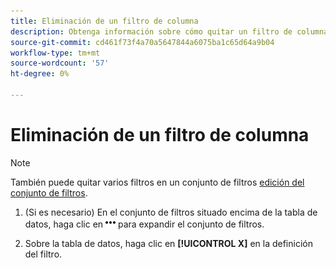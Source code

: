 ```yaml
---
title: Eliminación de un filtro de columna
description: Obtenga información sobre cómo quitar un filtro de columna.
source-git-commit: cd461f73f4a70a5647844a6075ba1c65d64a9b04
workflow-type: tm+mt
source-wordcount: '57'
ht-degree: 0%

---
```


# Eliminación de un filtro de columna

>[!NOTE]
>
>También puede quitar varios filtros en un conjunto de filtros [edición del conjunto de filtros](/help/search-social-commerce/common-tasks/data-views/ad-hoc-settings/column-filter-edit.md).

1. (Si es necesario) En el conjunto de filtros situado encima de la tabla de datos, haga clic en ![Más](/help/search-social-commerce/assets/more-filters.png "Más") para expandir el conjunto de filtros.

1. Sobre la tabla de datos, haga clic en **[!UICONTROL X]** en la definición del filtro.
